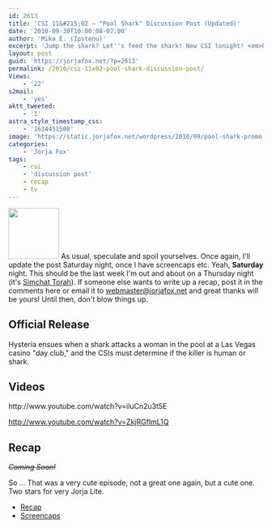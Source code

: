 ```yaml
---
id: 2613
title: 'CSI 11&#215;02 — "Pool Shark" Discussion Post (Updated)'
date: '2010-09-30T10:00:08-07:00'
author: 'Mika E. (Ipstenu)'
excerpt: 'Jump the shark? Let''s feed the shark! New CSI tonight! <em>Updated October 2nd, 10:30pm</em>'
layout: post
guid: 'https://jorjafox.net/?p=2613'
permalink: /2010/csi-11x02-pool-shark-discussion-post/
Views:
    - '22'
s2mail:
    - 'yes'
aktt_tweeted:
    - '1'
astra_style_timestamp_css:
    - '1634451508'
image: 'https://static.jorjafox.net/wordpress/2010/09/pool-shark-promo.jpg'
categories:
    - 'Jorja Fox'
tags:
    - csi
    - 'discussion post'
    - recap
    - tv
---
```


<img src="//static.jorjafox.net/wordpress/2010/09/pool-shark-promo-100x100.jpg" alt="" title="pool-shark-promo" width="100" height="100" class="alignleft size-thumbnail wp-image-2584" /> As usual, speculate and spoil yourselves. Once again, I'll update the post Saturday night, once I have screencaps etc.  Yeah, **Saturday** night. This should be the last week I'm out and about on a Thursday night (it's <a href="http://www.jewfaq.org/holiday6.htm">Simchat Torah</a>). If someone else wants to write up a recap, post it in the comments here or email it to webmaster@jorjafox.net and great thanks will be yours! Until then, don't blow things up.

<h2>Official Release</h2>
Hysteria ensues when a shark attacks a woman in the pool at a Las Vegas casino "day club," and the CSIs must determine if the killer is human or shark.

<h2>Videos</h2>
http://www.youtube.com/watch?v=iluCn2u3t5E

http://www.youtube.com/watch?v=ZkjRGflmL1Q

<h2>Recap</h2>
<del><em>Coming Soon!</em></del>

So ... That was a very cute episode, not a great one again, but a cute one.  Two stars for very Jorja Lite.

<ul>
	<li><a href="https://jorjafox.net/wiki/Pool_Shark">Recap</a></li>
	<li><a href="https://jorjafox.net/gallery/tv/csi/season11/poolshark/">Screencaps</a></li>
</ul>
